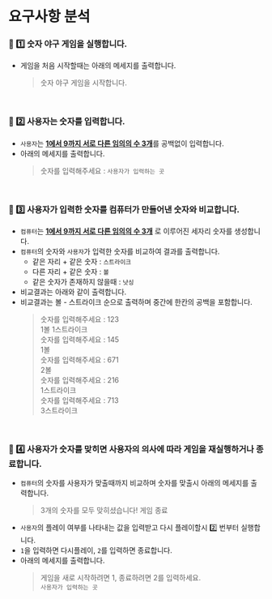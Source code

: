# 요구사항 분석

### 📍 1️⃣ 숫자 야구 게임을 실행합니다.
- 게임을 처음 시작할때는 아래의 메세지를 출력합니다.
  > 숫자 야구 게임을 시작합니다.

<br>

### 📍 2️⃣ 사용자는 숫자를 입력합니다.
- `사용자`는 <u>**1에서 9까지 서로 다른 임의의 수 3개**</u>를 공백없이 입력합니다.
- 아래의 메세지를 출력합니다.
  > 숫자를 입력해주세요 : `사용자가 입력하는 곳`

<br>

### 📍 3️⃣ 사용자가 입력한 숫자를 컴퓨터가 만들어낸 숫자와 비교합니다.
- `컴퓨터`는 <u>**1에서 9까지 서로 다른 임의의 수 3개**</u> 로 이루어진 세자리 숫자를 생성합니다.
- `컴퓨터`의 숫자와 `사용자`가 입력한 숫자를 비교하여 결과를 출력합니다.
  - 같은 자리 + 같은 숫자 : `스트라이크`
  - 다른 자리 + 같은 숫자 : `볼`
  - 같은 숫자가 존재하지 않을때 : `낫싱`
- 비교결과는 아래와 같이 출력합니다.
- 비교결과는 볼 - 스트라이크 순으로 출력하며 중간에 한칸의 공백을 포함합니다.
  > 숫자를 입력해주세요 : 123  
  1볼 1스트라이크  
  숫자를 입력해주세요 : 145  
  1볼  
  숫자를 입력해주세요 : 671  
  2볼  
  숫자를 입력해주세요 : 216  
  1스트라이크  
  숫자를 입력해주세요 : 713  
  3스트라이크     

<br>

### 📍 4️⃣ 사용자가 숫자를 맞히면 사용자의 의사에 따라 게임을 재실행하거나 종료합니다.
- `컴퓨터`의 숫자를 사용자가 맞출때까지 비교하며 숫자를 맞출시 아래의 메세지를 출력합니다.
  > 3개의 숫자를 모두 맞히셨습니다! 게임 종료 
- `사용자`의 플레이 여부를 나타내는 값을 입력받고 다시 플레이할시 2️⃣ 번부터 실행합니다.
- `1`을 입력하면 다시플레이, `2`를 입력하면 종료합니다.
- 아래의 메세지를 출력합니다.
  > 게임을 새로 시작하려면 1, 종료하려면 2를 입력하세요.  
  `사용자가 입력하는 곳`

<br>
<br>
